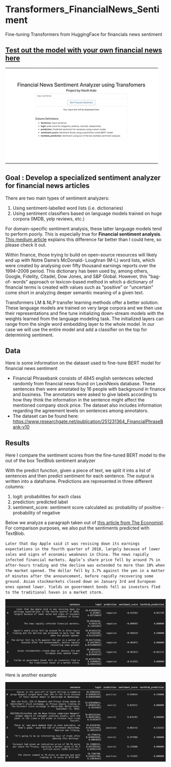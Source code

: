 # Transformers_FinancialNews_Sentiment
Fine-tuning Transformers from HuggingFace for financials news sentiment

## [Test out the model with your own financial news here](http://35.188.164.91)

![app_example](images/app_example.gif)

## Goal : Develop a specialized sentiment analyzer for financial news articles

There are two main types of sentiment analyzers:
1. Using sentiment-labelled word lists (i.e. dictionaries)
2. Using sentiment classifiers based on language models trained on huge corpora (IMDB, yelp reviews, etc.)

For domain-specific sentiment analysis, these latter language models tend to perform poorly. This is especially true for **Financial sentiment analysis**. [This medium article](https://towardsdatascience.com/a-new-way-to-sentiment-tag-financial-news-9ac7681836a7) explains this difference far better than I could here, so please check it out. 

Within finance, those trying to build on open-source resources will likely end up with Notre Dame’s McDonald- Loughran (M-L) word lists, which were created by analysing over fifty thousand earnings reports over the 1994–2008 period. This dictionary has been used by, among others, Google, Fidelity, Citadel, Dow Jones, and S&P Global. However, this "bag-of- words" approach or lexicon-based method in which a dictionary of financial terms is created with values such as "positive" or "uncertain" come short in analyzing deeper semantic meaning of a given text.

Transformers LM & NLP transfer learning methods offer a better solution. These language models are trained on very large corpora and we then use their representations and fine tune initializing down-stream models with the weights learned from the language modeling task. The initialized layers can range from the single word embedding layer to the whole model. In our case we will use the entire model and add a classifier on the top for determining sentiment.

## Data

Here is some information on the dataset used to fine-tune BERT model for financial news sentiment

- Financial Phrasebank consists of 4845 english sentences selected randomly from financial news found on LexisNexis database. These sentences then were annotated by 16 people with background in finance and business. The annotators were asked to give labels according to how they think the information in the sentence might affect the mentioned company stock price. The dataset also includes information regarding the agreement levels on sentences among annotators.
- The dataset can be found here: https://www.researchgate.net/publication/251231364_FinancialPhraseBank-v10

## Results

Here I compare the sentiment scores from the fine-tuned BERT model to the out of the box TextBlob sentiment analyzer

With the predict function, given a piece of text, we split it into a list of sentences and then predict sentiment for each sentence. The output is written into a dataframe. Predictions are represented in three different columns:

1) logit: probabilities for each class
2) prediction: predicted label
3) sentiment_score: sentiment score calculated as: probability of positive - probability of negative

Below we analyze a paragraph taken out of [this article from The Economist](https://www.economist.com/finance-and-economics/2019/01/03/a-profit-warning-from-apple-jolts-markets). For comparison purposes, we also put the sentiments predicted with TextBlob.

`Later that day Apple said it was revising down its earnings expectations in the fourth quarter of 2018, largely because of lower sales and signs of economic weakness in China. The news rapidly infected financial markets. Apple’s share price fell by around 7% in after-hours trading and the decline was extended to more than 10% when the market opened. The dollar fell by 3.7% against the yen in a matter of minutes after the announcement, before rapidly recovering some ground. Asian stockmarkets closed down on January 3rd and European ones opened lower. Yields on government bonds fell as investors fled to the traditional haven in a market storm.`

![economist](images/economist_example.png)

Here is another example

![REUTERS](images/REUTERS_example.png)
